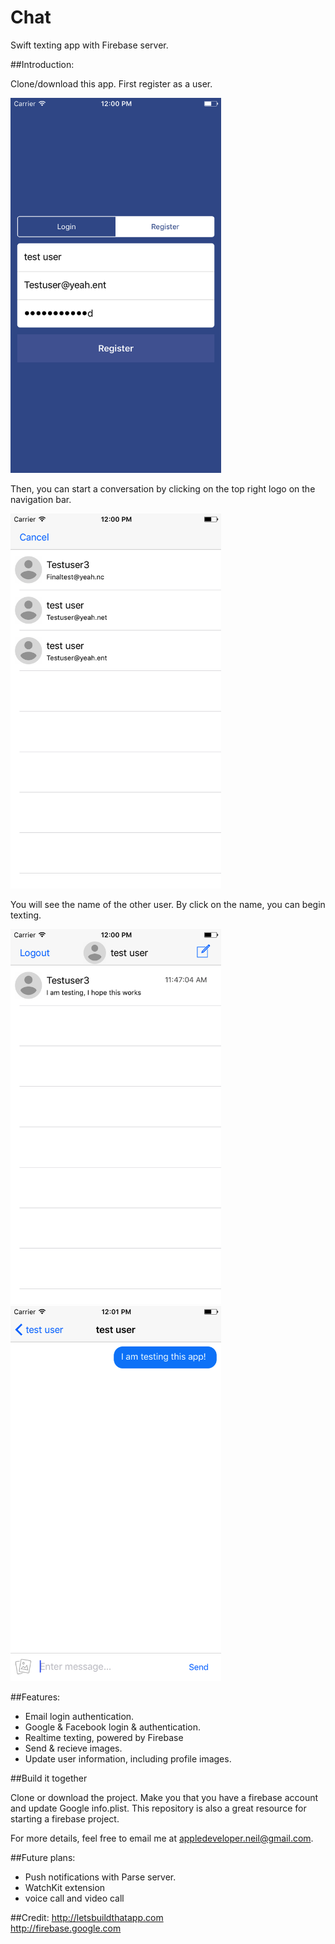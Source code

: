 # Chat
Swift texting app with Firebase server. 

##Introduction:

Clone/download this app. First register as a user. <br>

<img src="https://github.com/NeilNie/Chat/blob/master/Simulator%20Screen%20Shot%20Jan%2022%2C%202017%2C%2012.00.53%20PM.png" height="600" />

Then, you can start a conversation by clicking on the top right logo on the navigation bar. <br>

<img src="https://github.com/NeilNie/Chat/blob/master/Simulator%20Screen%20Shot%20Jan%2022%2C%202017%2C%2012.00.58%20PM.png" height="600" />

You will see the name of the other user. By click on the name, you can begin texting.<br>

<img src="https://github.com/NeilNie/Chat/blob/master/Simulator%20Screen%20Shot%20Jan%2022%2C%202017%2C%2012.00.35%20PM.png" height="600" />

<img src="https://github.com/NeilNie/Chat/blob/master/Simulator%20Screen%20Shot%20Jan%2022%2C%202017%2C%2012.01.13%20PM.png" height="600" />

##Features:

- Email login authentication.
- Google & Facebook login & authentication.
- Realtime texting, powered by Firebase
- Send & recieve images. 
- Update user information, including profile images. 

##Build it together

Clone or download the project. Make you that you have a firebase account and update Google info.plist. This repository is also a great resource for starting a firebase project. 

For more details, feel free to email me at appledeveloper.neil@gmail.com.

##Future plans:
- Push notifications with Parse server. 
- WatchKit extension
- voice call and video call

##Credit:
http://letsbuildthatapp.com <br>
http://firebase.google.com
